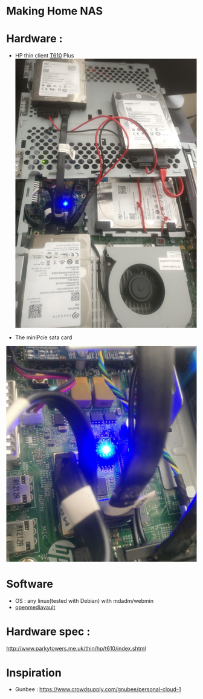 # Making Home NAS

# Hardware : 
- HP thin client [T610](http://www.parkytowers.me.uk/thin/hp/t610/index.shtml) Plus
![hdds](t610_1.jpg)

- The miniPcie sata card

![miniPcie](t610_2.jpg)

# Software
- OS : any linux(tested with Debian) with mdadm/webmin
- [openmediavault](https://openmediavault.readthedocs.io/en/latest/installation/index.html)

# Hardware spec : 
http://www.parkytowers.me.uk/thin/hp/t610/index.shtml

# Inspiration 
- Gunbee : https://www.crowdsupply.com/gnubee/personal-cloud-1
